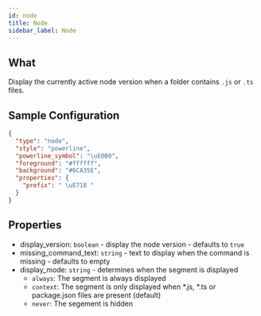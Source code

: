 ```yaml
---
id: node
title: Node
sidebar_label: Node
---
```


## What

Display the currently active node version when a folder contains `.js` or `.ts` files.

## Sample Configuration

```json
{
  "type": "node",
  "style": "powerline",
  "powerline_symbol": "\uE0B0",
  "foreground": "#ffffff",
  "background": "#6CA35E",
  "properties": {
    "prefix": " \uE718 "
  }
}
```

## Properties

- display_version: `boolean` - display the node version - defaults to `true`
- missing_command_text: `string` - text to display when the command is missing - defaults to empty
- display_mode: `string` - determines when the segment is displayed
  - `always`: The segment is always displayed
  - `context`: The segment is only displayed when *.js, *.ts or package.json files are present (default)
  - `never`: The segement is hidden
